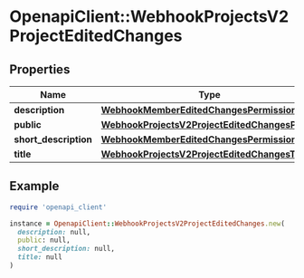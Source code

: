 # OpenapiClient::WebhookProjectsV2ProjectEditedChanges

## Properties

| Name | Type | Description | Notes |
| ---- | ---- | ----------- | ----- |
| **description** | [**WebhookMemberEditedChangesPermission**](WebhookMemberEditedChangesPermission.md) |  | [optional] |
| **public** | [**WebhookProjectsV2ProjectEditedChangesPublic**](WebhookProjectsV2ProjectEditedChangesPublic.md) |  | [optional] |
| **short_description** | [**WebhookMemberEditedChangesPermission**](WebhookMemberEditedChangesPermission.md) |  | [optional] |
| **title** | [**WebhookProjectsV2ProjectEditedChangesTitle**](WebhookProjectsV2ProjectEditedChangesTitle.md) |  | [optional] |

## Example

```ruby
require 'openapi_client'

instance = OpenapiClient::WebhookProjectsV2ProjectEditedChanges.new(
  description: null,
  public: null,
  short_description: null,
  title: null
)
```

